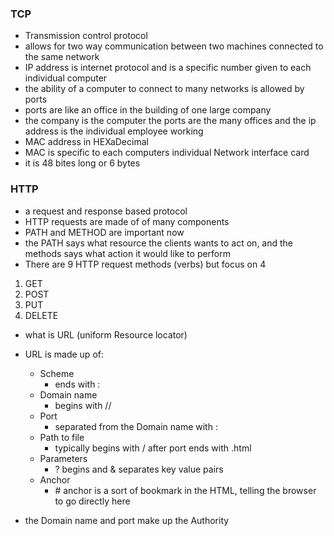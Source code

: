 ### TCP
- Transmission control protocol
- allows for two way communication between two machines connected to the same network
- IP address is internet protocol and is a specific number given to each individual computer
- the ability of a computer to connect to many networks is allowed by ports
- ports are like an office in the building of one large company
- the company is the computer the ports are the many offices and the ip address is the individual employee working
- MAC address in HEXaDecimal
- MAC is specific to each computers individual Network interface card
- it is 48 bites long or 6 bytes

### HTTP
- a request and response based protocol
- HTTP requests are made of of many components
- PATH and METHOD are important now
- the PATH says what resource the clients wants to act on, and the methods says what action it would like to perform
- There are 9 HTTP request methods (verbs) but focus on 4
1. GET
2. POST
3. PUT
4. DELETE

- what is URL (uniform Resource locator)

- URL is made up of:
  - Scheme
    - ends with :
  - Domain name
    - begins with //
  - Port
    - separated from the Domain name with :
  - Path to file
    - typically begins with / after port ends with .html
  - Parameters
    - ? begins and & separates key value pairs 
  - Anchor
    - \# anchor is a sort of bookmark in the HTML, telling the browser to go directly here

- the Domain name and port make up the Authority
